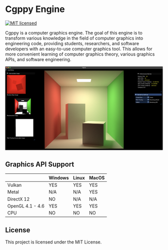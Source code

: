 # Cgppy Engine

[![MIT licensed](https://img.shields.io/badge/license-MIT-blue.svg)](LICENSE.md)

Cgppy is a computer graphics engine. The goal of this engine is to transform various knowledge in the field of computer graphics into engineering code, providing students, researchers, and software developers with an easy-to-use computer graphics tool. This allows for more convenient learning of computer graphics theory, various graphics APIs, and software engineering.


![](./screenshot.png)

## Graphics API Support

|                  | Windows | Linux | MacOS |
|------------------|---------|-------|-------|
| Vulkan           | YES     | YES   | YES   |
| Metal            | N/A     | N/A   | YES   |
| DirectX 12       | NO      | N/A   | N/A   |
| OpenGL 4.1 - 4.6 | YES     | YES   | YES   |
| CPU              | NO      | NO    | NO    |


## License

This project is licensed under the MIT License.




